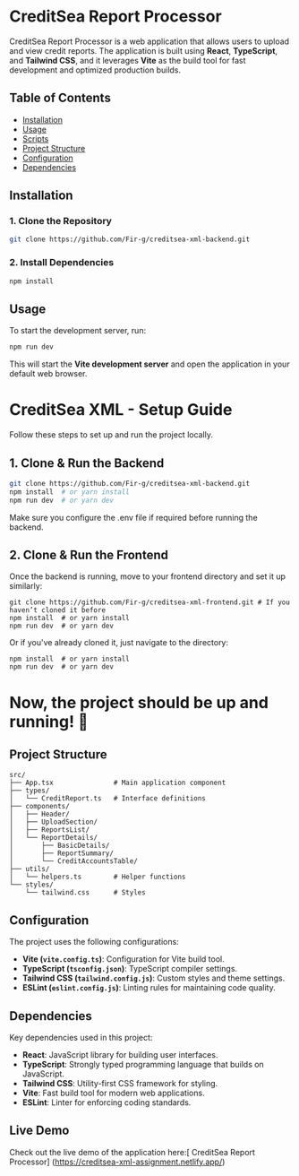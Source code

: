 # CreditSea Report Processor

CreditSea Report Processor is a web application that allows users to upload and view credit reports. The application is built using **React**, **TypeScript**, and **Tailwind CSS**, and it leverages **Vite** as the build tool for fast development and optimized production builds.

## Table of Contents

- [Installation](#installation)
- [Usage](#usage)
- [Scripts](#scripts)
- [Project Structure](#project-structure)
- [Configuration](#configuration)
- [Dependencies](#dependencies)

## Installation

### 1. Clone the Repository

```sh
git clone https://github.com/Fir-g/creditsea-xml-backend.git
```

### 2. Install Dependencies

```sh
npm install
```

## Usage

To start the development server, run:

```sh
npm run dev
```

This will start the **Vite development server** and open the application in your default web browser.

# CreditSea XML - Setup Guide

Follow these steps to set up and run the project locally.

## 1. Clone & Run the Backend

```bash
git clone https://github.com/Fir-g/creditsea-xml-backend.git
npm install  # or yarn install
npm run dev  # or yarn dev

```

Make sure you configure the .env file if required before running the backend.

## 2. Clone & Run the Frontend
Once the backend is running, move to your frontend directory and set it up similarly:

```git clone https://github.com/Fir-g/creditsea-xml-frontend.git
git clone https://github.com/Fir-g/creditsea-xml-frontend.git # If you haven’t cloned it before
npm install  # or yarn install
npm run dev  # or yarn dev
```

Or if you've already cloned it, just navigate to the directory:
```
npm install  # or yarn install
npm run dev  # or yarn dev
```
# Now, the project should be up and running! 🚀

## Project Structure

```
src/
├── App.tsx               # Main application component
├── types/
│   └── CreditReport.ts   # Interface definitions
├── components/
│   ├── Header/
│   ├── UploadSection/
│   ├── ReportsList/
│   └── ReportDetails/
│       ├── BasicDetails/
│       ├── ReportSummary/
│       └── CreditAccountsTable/
├── utils/
│   └── helpers.ts        # Helper functions
└── styles/
    └── tailwind.css      # Styles
```

## Configuration

The project uses the following configurations:

- **Vite (****`vite.config.ts`****)**: Configuration for Vite build tool.
- **TypeScript (****`tsconfig.json`****)**: TypeScript compiler settings.
- **Tailwind CSS (****`tailwind.config.js`****)**: Custom styles and theme settings.
- **ESLint (****`eslint.config.js`****)**: Linting rules for maintaining code quality.

## Dependencies

Key dependencies used in this project:

- **React**: JavaScript library for building user interfaces.
- **TypeScript**: Strongly typed programming language that builds on JavaScript.
- **Tailwind CSS**: Utility-first CSS framework for styling.
- **Vite**: Fast build tool for modern web applications.
- **ESLint**: Linter for enforcing coding standards.

## Live Demo
Check out the live demo of the application here:[ CreditSea Report Processor] (https://creditsea-xml-assignment.netlify.app/)

